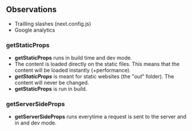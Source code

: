 ## Observations 
- Trailling slashes (next.config.js)
- Google analytics

### **getStaticProps**
- **getStaticProps** runs in build time and dev mode.
-  The content is loaded directly on the static files. This means that the content will be loaded instantly (+performance).
-  ***getStaticProps*** is meant for static websites (the "*out*" folder). The content will never be changed.
-  **getStaticProps** is run in build.

### **getServerSideProps**
- **getServerSideProps** runs everytime a request is sent to the server and in and dev mode.

